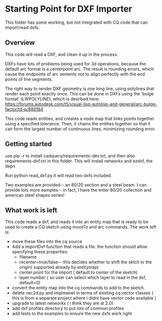 # Starting Point for DXF Importer

This folder has some working, but not integrated with CQ
code that can import/read dxfs.

## Overview
This code will read a DXF, and clean it up in the process.

DXFs have lots of problems being used for 3d operations, because the default arc format is a centerpoint arc. The result is rounding errors, which cause the endpoints of arc sements not to align perfectly with the end points of line segments.

The right way to render DXF geometry is one long line, using polylines that render each point exactly once.  This can be done in DXFs using the 'bulge format' (LWPOLYLINE), which is desribed here:
https://forums.autodesk.com/t5/visual-lisp-autolisp-and-general/arc-bulge-factor/td-p/888184

This code reads entities, and creates a node map that links points together using a specified tolerance. Then, it chains the entities together so that it can form the largest number of continuous lines, minimizing rounding error.

## Getting started

use pip -r to install cadquery/requirements-dev.txt, and then
also requirements-dxf.txt in this folder.
This will install networkx and ezdxf, the depn

Run python read_dxf.py.It will read two dxfs included.

Two examples are provided-- an 80/20 section and a steel beam. I can provide lots more eamples-- in fact, I have the enter 80/20 collection and american steel shapes series!

## What work is left

This code reads a dxf, and reads it into an entity map that is ready to be used to create a CQ sketch using moveTo and arc commands.  The work left is:

  * move these files into the cq source
  * Add a importDxf function that reads a file. the function should allow specifying these properties:
      * filename
      * recenter=true/false-- this decides whether to shift the sktch to the origin( supported already by entitymap)
      * center point for the import ( default to center of the sketch)
      * layer number ( so user can select which layer to read in the dxf, default=0)
  * convert the entity map into the cq commands to add to the sketch.
  * delete vec2d.py and implmenet in terms of existing cq vector classes ( this is from a separate project where i didnt have vector code available )
  * upgrade to latest networkx ( i think they are at 2.0)
  * add dxf profiles directory to put lots of common profiles
  * add tests to the examples to ensure the new dxfs work right
  
